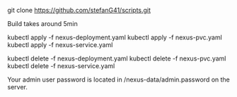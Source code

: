git clone https://github.com/stefanG41/scripts.git

Build takes around 5min

kubectl apply -f nexus-deployment.yaml
kubectl apply -f nexus-pvc.yaml
kubectl apply -f nexus-service.yaml


kubectl delete -f nexus-deployment.yaml
kubectl delete -f nexus-pvc.yaml
kubectl delete -f nexus-service.yaml


Your admin user password is located in
/nexus-data/admin.password on the server.
